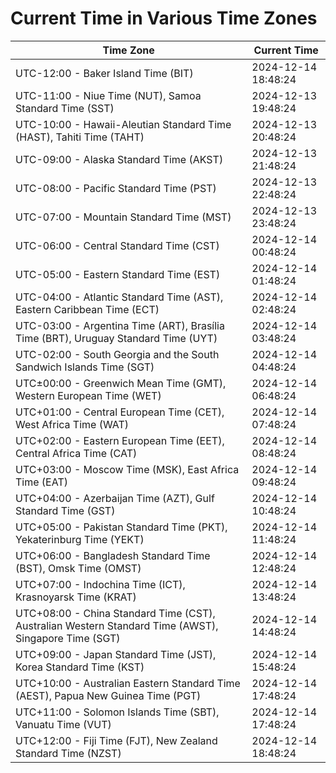 # Current Time in Various Time Zones

| Time Zone | Current Time |
|-----------|--------------|
| UTC-12:00 - Baker Island Time (BIT) | 2024-12-14 18:48:24 |
| UTC-11:00 - Niue Time (NUT), Samoa Standard Time (SST) | 2024-12-13 19:48:24 |
| UTC-10:00 - Hawaii-Aleutian Standard Time (HAST), Tahiti Time (TAHT) | 2024-12-13 20:48:24 |
| UTC-09:00 - Alaska Standard Time (AKST) | 2024-12-13 21:48:24 |
| UTC-08:00 - Pacific Standard Time (PST) | 2024-12-13 22:48:24 |
| UTC-07:00 - Mountain Standard Time (MST) | 2024-12-13 23:48:24 |
| UTC-06:00 - Central Standard Time (CST) | 2024-12-14 00:48:24 |
| UTC-05:00 - Eastern Standard Time (EST) | 2024-12-14 01:48:24 |
| UTC-04:00 - Atlantic Standard Time (AST), Eastern Caribbean Time (ECT) | 2024-12-14 02:48:24 |
| UTC-03:00 - Argentina Time (ART), Brasília Time (BRT), Uruguay Standard Time (UYT) | 2024-12-14 03:48:24 |
| UTC-02:00 - South Georgia and the South Sandwich Islands Time (SGT) | 2024-12-14 04:48:24 |
| UTC±00:00 - Greenwich Mean Time (GMT), Western European Time (WET) | 2024-12-14 06:48:24 |
| UTC+01:00 - Central European Time (CET), West Africa Time (WAT) | 2024-12-14 07:48:24 |
| UTC+02:00 - Eastern European Time (EET), Central Africa Time (CAT) | 2024-12-14 08:48:24 |
| UTC+03:00 - Moscow Time (MSK), East Africa Time (EAT) | 2024-12-14 09:48:24 |
| UTC+04:00 - Azerbaijan Time (AZT), Gulf Standard Time (GST) | 2024-12-14 10:48:24 |
| UTC+05:00 - Pakistan Standard Time (PKT), Yekaterinburg Time (YEKT) | 2024-12-14 11:48:24 |
| UTC+06:00 - Bangladesh Standard Time (BST), Omsk Time (OMST) | 2024-12-14 12:48:24 |
| UTC+07:00 - Indochina Time (ICT), Krasnoyarsk Time (KRAT) | 2024-12-14 13:48:24 |
| UTC+08:00 - China Standard Time (CST), Australian Western Standard Time (AWST), Singapore Time (SGT) | 2024-12-14 14:48:24 |
| UTC+09:00 - Japan Standard Time (JST), Korea Standard Time (KST) | 2024-12-14 15:48:24 |
| UTC+10:00 - Australian Eastern Standard Time (AEST), Papua New Guinea Time (PGT) | 2024-12-14 17:48:24 |
| UTC+11:00 - Solomon Islands Time (SBT), Vanuatu Time (VUT) | 2024-12-14 17:48:24 |
| UTC+12:00 - Fiji Time (FJT), New Zealand Standard Time (NZST) | 2024-12-14 18:48:24 |
